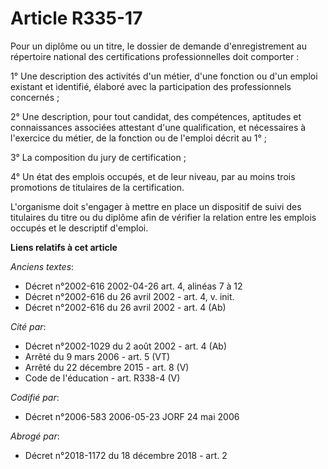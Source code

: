 # Article R335-17

Pour un diplôme ou un titre, le dossier de demande d'enregistrement au répertoire national des certifications
professionnelles doit comporter :

1° Une description des activités d'un métier, d'une fonction ou d'un emploi existant et identifié, élaboré avec la
participation des professionnels concernés ;

2° Une description, pour tout candidat, des compétences, aptitudes et connaissances associées attestant d'une qualification,
et nécessaires à l'exercice du métier, de la fonction ou de l'emploi décrit au 1° ;

3° La composition du jury de certification ;

4° Un état des emplois occupés, et de leur niveau, par au moins trois promotions de titulaires de la certification.

L'organisme doit s'engager à mettre en place un dispositif de suivi des titulaires du titre ou du diplôme afin de vérifier la
relation entre les emplois occupés et le descriptif d'emploi.

**Liens relatifs à cet article**

_Anciens textes_:

  - Décret n°2002-616 2002-04-26 art. 4, alinéas 7 à 12
  - Décret n°2002-616 du 26 avril 2002 - art. 4, v. init.
  - Décret n°2002-616 du 26 avril 2002 - art. 4 (Ab)

_Cité par_:

  - Décret n°2002-1029 du 2 août 2002 - art. 4 (Ab)
  - Arrêté du 9 mars 2006 - art. 5 (VT)
  - Arrêté du 22 décembre 2015 - art. 8 (V)
  - Code de l'éducation - art. R338-4 (V)

_Codifié par_:

  - Décret n°2006-583 2006-05-23 JORF 24 mai 2006

_Abrogé par_:

  - Décret n°2018-1172 du 18 décembre 2018 - art. 2
